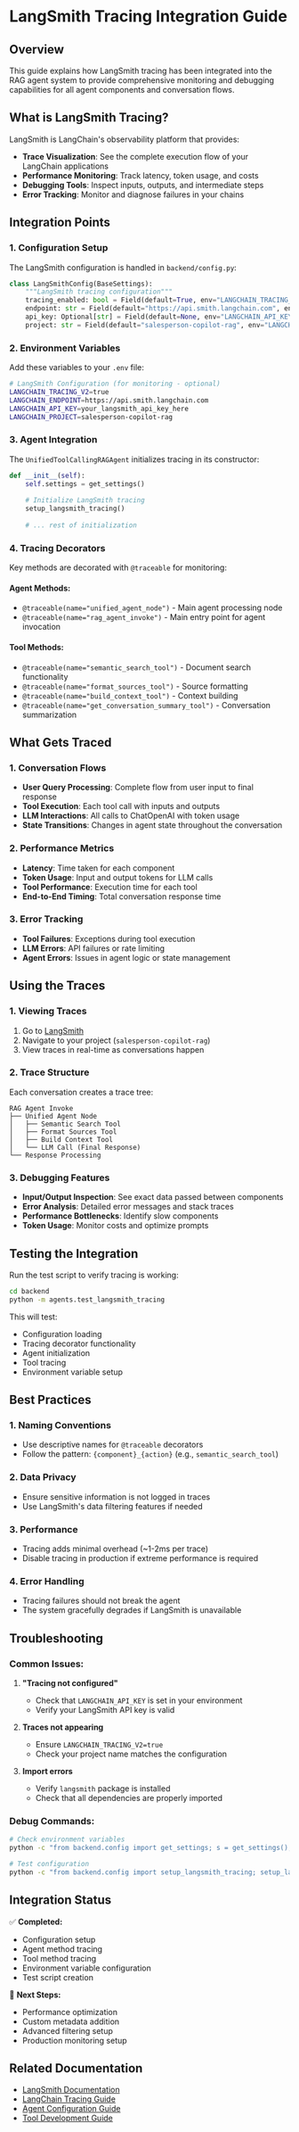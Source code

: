 # LangSmith Tracing Integration Guide

## Overview

This guide explains how LangSmith tracing has been integrated into the RAG agent system to provide comprehensive monitoring and debugging capabilities for all agent components and conversation flows.

## What is LangSmith Tracing?

LangSmith is LangChain's observability platform that provides:
- **Trace Visualization**: See the complete execution flow of your LangChain applications
- **Performance Monitoring**: Track latency, token usage, and costs
- **Debugging Tools**: Inspect inputs, outputs, and intermediate steps
- **Error Tracking**: Monitor and diagnose failures in your chains

## Integration Points

### 1. Configuration Setup

The LangSmith configuration is handled in `backend/config.py`:

```python
class LangSmithConfig(BaseSettings):
    """LangSmith tracing configuration"""
    tracing_enabled: bool = Field(default=True, env="LANGCHAIN_TRACING_V2")
    endpoint: str = Field(default="https://api.smith.langchain.com", env="LANGCHAIN_ENDPOINT")
    api_key: Optional[str] = Field(default=None, env="LANGCHAIN_API_KEY")
    project: str = Field(default="salesperson-copilot-rag", env="LANGCHAIN_PROJECT")
```

### 2. Environment Variables

Add these variables to your `.env` file:

```bash
# LangSmith Configuration (for monitoring - optional)
LANGCHAIN_TRACING_V2=true
LANGCHAIN_ENDPOINT=https://api.smith.langchain.com
LANGCHAIN_API_KEY=your_langsmith_api_key_here
LANGCHAIN_PROJECT=salesperson-copilot-rag
```

### 3. Agent Integration

The `UnifiedToolCallingRAGAgent` initializes tracing in its constructor:

```python
def __init__(self):
    self.settings = get_settings()
    
    # Initialize LangSmith tracing
    setup_langsmith_tracing()
    
    # ... rest of initialization
```

### 4. Tracing Decorators

Key methods are decorated with `@traceable` for monitoring:

#### Agent Methods:
- `@traceable(name="unified_agent_node")` - Main agent processing node
- `@traceable(name="rag_agent_invoke")` - Main entry point for agent invocation

#### Tool Methods:
- `@traceable(name="semantic_search_tool")` - Document search functionality
- `@traceable(name="format_sources_tool")` - Source formatting
- `@traceable(name="build_context_tool")` - Context building
- `@traceable(name="get_conversation_summary_tool")` - Conversation summarization

## What Gets Traced

### 1. Conversation Flows
- **User Query Processing**: Complete flow from user input to final response
- **Tool Execution**: Each tool call with inputs and outputs
- **LLM Interactions**: All calls to ChatOpenAI with token usage
- **State Transitions**: Changes in agent state throughout the conversation

### 2. Performance Metrics
- **Latency**: Time taken for each component
- **Token Usage**: Input and output tokens for LLM calls
- **Tool Performance**: Execution time for each tool
- **End-to-End Timing**: Total conversation response time

### 3. Error Tracking
- **Tool Failures**: Exceptions during tool execution
- **LLM Errors**: API failures or rate limiting
- **Agent Errors**: Issues in agent logic or state management

## Using the Traces

### 1. Viewing Traces

1. Go to [LangSmith](https://smith.langchain.com)
2. Navigate to your project (`salesperson-copilot-rag`)
3. View traces in real-time as conversations happen

### 2. Trace Structure

Each conversation creates a trace tree:
```
RAG Agent Invoke
├── Unified Agent Node
│   ├── Semantic Search Tool
│   ├── Format Sources Tool
│   ├── Build Context Tool
│   └── LLM Call (Final Response)
└── Response Processing
```

### 3. Debugging Features

- **Input/Output Inspection**: See exact data passed between components
- **Error Analysis**: Detailed error messages and stack traces
- **Performance Bottlenecks**: Identify slow components
- **Token Usage**: Monitor costs and optimize prompts

## Testing the Integration

Run the test script to verify tracing is working:

```bash
cd backend
python -m agents.test_langsmith_tracing
```

This will test:
- Configuration loading
- Tracing decorator functionality
- Agent initialization
- Tool tracing
- Environment variable setup

## Best Practices

### 1. Naming Conventions
- Use descriptive names for `@traceable` decorators
- Follow the pattern: `{component}_{action}` (e.g., `semantic_search_tool`)

### 2. Data Privacy
- Ensure sensitive information is not logged in traces
- Use LangSmith's data filtering features if needed

### 3. Performance
- Tracing adds minimal overhead (~1-2ms per trace)
- Disable tracing in production if extreme performance is required

### 4. Error Handling
- Tracing failures should not break the agent
- The system gracefully degrades if LangSmith is unavailable

## Troubleshooting

### Common Issues:

1. **"Tracing not configured"**
   - Check that `LANGCHAIN_API_KEY` is set in your environment
   - Verify your LangSmith API key is valid

2. **Traces not appearing**
   - Ensure `LANGCHAIN_TRACING_V2=true`
   - Check your project name matches the configuration

3. **Import errors**
   - Verify `langsmith` package is installed
   - Check that all dependencies are properly imported

### Debug Commands:

```bash
# Check environment variables
python -c "from backend.config import get_settings; s = get_settings(); print(f'Tracing: {s.langsmith.tracing_enabled}, Project: {s.langsmith.project}')"

# Test configuration
python -c "from backend.config import setup_langsmith_tracing; setup_langsmith_tracing()"
```

## Integration Status

✅ **Completed:**
- Configuration setup
- Agent method tracing
- Tool method tracing
- Environment variable configuration
- Test script creation

🔄 **Next Steps:**
- Performance optimization
- Custom metadata addition
- Advanced filtering setup
- Production monitoring setup

## Related Documentation

- [LangSmith Documentation](https://docs.smith.langchain.com/)
- [LangChain Tracing Guide](https://python.langchain.com/docs/langsmith/tracing)
- [Agent Configuration Guide](../config.py)
- [Tool Development Guide](./tools.py) 